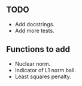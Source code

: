 ## TODO

* Add docstrings.
* Add more tests.

## Functions to add 

* Nuclear norm.
* Indicator of L1 norm ball.
* Least squares penalty.
